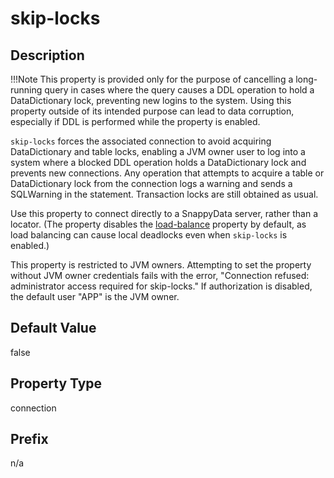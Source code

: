 # skip-locks

## Description

!!!Note 
	This property is provided only for the purpose of cancelling a long-running query in cases where the query causes a DDL operation to hold a DataDictionary lock, preventing new logins to the system. Using this property outside of its intended purpose can lead to data corruption, especially if DDL is performed while the property is enabled. </p>

`skip-locks` forces the associated connection to avoid acquiring DataDictionary and table locks, enabling a JVM owner user to log into a system where a blocked DDL operation holds a DataDictionary lock and prevents new connections. Any operation that attempts to acquire a table or DataDictionary lock from the connection logs a warning and sends a SQLWarning in the statement. Transaction locks are still obtained as usual.

Use this property to connect directly to a SnappyData server, rather than a locator. (The property disables the [load-balance](#jdbc_connection_attributes__section_8FDDB75002BD42EC891EF10A8DDBDE25) property by default, as load balancing can cause local deadlocks even when `skip-locks` is enabled.) 

This property is restricted to JVM owners. Attempting to set the property without JVM owner credentials fails with the error, "Connection refused: administrator access required for skip-locks." If authorization is disabled, the default user "APP" is the JVM owner.

## Default Value

false

## Property Type

connection

## Prefix

n/a

